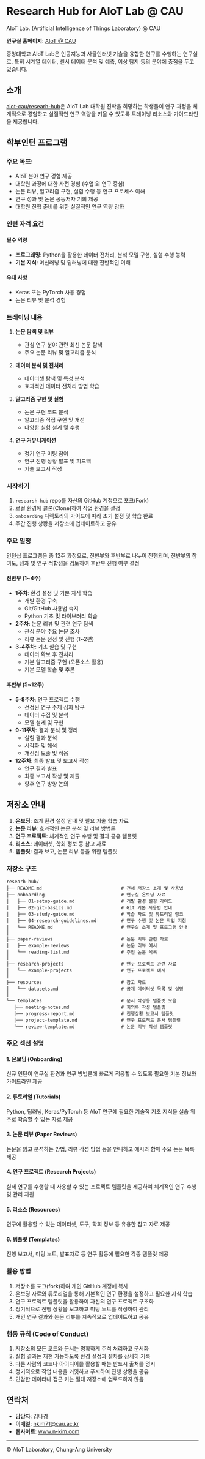 # Research Hub for AIoT Lab @ CAU

AIoT Lab. (Artificial Intelligence of Things Laboratory) @ CAU

**연구실 홈페이지**: [AIoT @ CAU](https://sites.google.com/view/aiot-cau)

중앙대학교 AIoT Lab은 인공지능과 사물인터넷 기술을 융합한 연구를 수행하는 연구실로, 특히 시계열 데이터, 센서 데이터 분석 및 예측, 이상 탐지 등의 분야에 중점을 두고 있습니다.

## 소개
[aiot-cau/researh-hub](#저장소-안내)은 AIoT Lab 대학원 진학을 희망하는 학생들이 연구 과정을 체계적으로 경험하고 실질적인 연구 역량을 키울 수 있도록 트레이닝 리소스와 가이드라인을 제공합니다.

## 학부인턴 프로그램

### 주요 목표:

- AIoT 분야 연구 경험 제공
- 대학원 과정에 대한 사전 경험 (수업 외 연구 중심)
- 논문 리뷰, 알고리즘 구현, 실험 수행 등 연구 프로세스 이해
- 연구 성과 및 논문 공동저자 기회 제공
- 대학원 진학 준비를 위한 실질적인 연구 역량 강화

### 인턴 자격 요건

#### 필수 역량
- **프로그래밍**: Python을 활용한 데이터 전처리, 분석 모델 구현, 실험 수행 능력
- **기본 지식**: 머신러닝 및 딥러닝에 대한 전반적인 이해

#### 우대 사항
- Keras 또는 PyTorch 사용 경험
- 논문 리뷰 및 분석 경험

### 트레이닝 내용

1. **논문 탐색 및 리뷰**
   - 관심 연구 분야 관련 최신 논문 탐색
   - 주요 논문 리뷰 및 알고리즘 분석

2. **데이터 분석 및 전처리**
   - 데이터셋 탐색 및 특성 분석
   - 효과적인 데이터 전처리 방법 학습

3. **알고리즘 구현 및 실험**
   - 논문 구현 코드 분석
   - 알고리즘 직접 구현 및 개선
   - 다양한 실험 설계 및 수행

4. **연구 커뮤니케이션**
   - 정기 연구 미팅 참여
   - 연구 진행 상황 발표 및 피드백
   - 기술 보고서 작성


### 시작하기

1. `researsh-hub` repo를 자신의 GitHub 계정으로 포크(Fork)
2. 로컬 환경에 클론(Clone)하여 작업 환경을 설정
3. `onboarding` 디렉토리의 가이드에 따라 초기 설정 및 학습 완료
4. 주간 진행 상황을 저장소에 업데이트하고 공유

### 주요 일정

인턴십 프로그램은 총 12주 과정으로, 전반부와 후반부로 나누어 진행되며, 전반부의 참여도, 성과 및 연구 적합성을 검토하여 후반부 진행 여부 결정

#### 전반부 (1~4주)
- **1주차**: 환경 설정 및 기본 지식 학습
  * 개발 환경 구축
  * Git/GitHub 사용법 숙지
  * Python 기초 및 라이브러리 학습
- **2주차**: 논문 리뷰 및 관련 연구 탐색
  * 관심 분야 주요 논문 조사
  * 리뷰 논문 선정 및 진행 (1~2편)
- **3-4주차**: 기초 실습 및 구현
  * 데이터 확보 후 전처리
  * 기본 알고리즘 구현 (오픈소스 활용)
  * 기본 모델 학습 및 추론



#### 후반부 (5~12주)
- **5-8주차**: 연구 프로젝트 수행
  * 선정된 연구 주제 심화 탐구
  * 데이터 수집 및 분석
  * 모델 설계 및 구현
- **9-11주차**: 결과 분석 및 정리
  * 실험 결과 분석
  * 시각화 및 해석
  * 개선점 도출 및 적용
- **12주차**: 최종 발표 및 보고서 작성
  * 연구 결과 발표
  * 최종 보고서 작성 및 제출
  * 향후 연구 방향 논의

## 저장소 안내

1. **온보딩**: 초기 환경 설정 안내 및 필요 기술 학습 자료
2. **논문 리뷰**: 효과적인 논문 분석 및 리뷰 방법론
3. **연구 프로젝트**: 체계적인 연구 수행 및 결과 공유 템플릿
4. **리소스**: 데이터셋, 학회 정보 등 참고 자료
4. **템플릿**: 결과 보고, 논문 리뷰 등을 위한 템플릿


### 저장소 구조

```
researh-hub/
├── README.md                             # 전체 저장소 소개 및 사용법
├── onboarding                            # 연구실 온보딩 자료
│   ├── 01-setup-guide.md                 # 개발 환경 설정 가이드
│   ├── 02-git-basics.md                  # Git 기본 사용법 안내
│   ├── 03-study-guide.md                 # 학습 자료 및 튜토리얼 링크
│   ├── 04-research-guidelines.md         # 연구 수행 및 논문 작업 지침
│   └── README.md                         # 연구실 소개 및 프로그램 안내
│
├── paper-reviews                         # 논문 리뷰 관련 자료
│   ├── example-reviews                   # 논문 리뷰 예시
│   └── reading-list.md                   # 추천 논문 목록
│
├── research-projects                     # 연구 프로젝트 관련 자료
│   └── example-projects                  # 연구 프로젝트 예시
│
├── resources                             # 참고 자료 
│   └── datasets.md                       # 공개 데이터셋 목록 및 설명
│
└── templates                             # 문서 작성용 템플릿 모음
   ├── meeting-notes.md                   # 회의록 작성 템플릿
   ├── progress-report.md                 # 진행상황 보고서 템플릿
   ├── project-template.md                # 연구 프로젝트 문서 템플릿
   └── review-template.md                 # 논문 리뷰 작성 템플릿
```

### 주요 섹션 설명

#### 1. 온보딩 (Onboarding)
신규 인턴이 연구실 환경과 연구 방법론에 빠르게 적응할 수 있도록 필요한
기본 정보와 가이드라인 제공

#### 2. 튜토리얼 (Tutorials)
Python, 딥러닝, Keras/PyTorch 등 AIoT 연구에 필요한 기술적 기초 지식을
실습 위주로 학습할 수 있는 자료 제공

#### 3. 논문 리뷰 (Paper Reviews)
논문을 읽고 분석하는 방법, 리뷰 작성 방법 등을 안내하고 예시와 함께
주요 논문 목록 제공

#### 4. 연구 프로젝트 (Research Projects)
실제 연구를 수행할 때 사용할 수 있는 프로젝트 템플릿을 제공하여 체계적인
연구 수행 및 관리 지원

#### 5. 리소스 (Resources)
연구에 활용할 수 있는 데이터셋, 도구, 학회 정보 등 유용한 참고 자료 제공

#### 6. 템플릿 (Templates)
진행 보고서, 미팅 노트, 발표자료 등 연구 활동에 필요한 각종 템플릿 제공

### 활용 방법

1. 저장소를 포크(fork)하여 개인 GitHub 계정에 복사
2. 온보딩 자료와 튜토리얼을 통해 기본적인 연구 환경을 설정하고 필요한 지식 학습
3. 연구 프로젝트 템플릿을 활용하여 자신의 연구 프로젝트 구조화
4. 정기적으로 진행 상황을 보고하고 미팅 노트를 작성하여 관리
5. 개인 연구 결과와 논문 리뷰를 지속적으로 업데이트하고 공유

### 행동 규칙 (Code of Conduct)

1. 저장소의 모든 코드와 문서는 명확하게 주석 처리하고 문서화
2. 실험 결과는 재현 가능하도록 환경 설정과 절차를 상세히 기록
3. 다른 사람의 코드나 아이디어를 활용할 때는 반드시 출처를 명시
4. 정기적으로 작업 내용을 커밋하고 푸시하여 진행 상황을 공유
5. 민감한 데이터나 접근 키는 절대 저장소에 업로드하지 않음



## 연락처

- **담당자**: 김나경
- **이메일**: nkim71@cau.ac.kr
- **웹사이트**: www.n-kim.com

---

© AIoT Laboratory, Chung-Ang University
